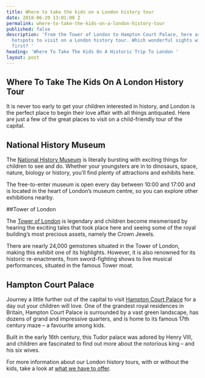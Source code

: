 ```yaml
---
title: Where to take the kids on a London history tour
date: 2018-06-20 13:01:00 Z
permalink: where-to-take-the-kids-on-a-london-history-tour
published: false
description: 'From the Tower of London to Hampton Court Palace, here are some of the
  hotspots to visit on a London history tour. Which wonderful sights will you see
  first? '
heading: 'Where To Take The Kids On A Historic Trip To London '
layout: post
---
```


## Where To Take The Kids On A London History Tour 

 

It is never too early to get your children interested in history, and London is the perfect place to begin their love affair with all things antiquated. Here are just a few of the great places to visit on a child-friendly tour of the capital. 

 

## National History Museum 

 

The [National History Museum](http://www.nhm.ac.uk) is literally bursting with exciting things for children to see and do. Whether your youngsters are in to dinosaurs, space, nature, biology or history, you’ll find plenty of attractions and exhibits here.  

 

The free-to-enter museum is open every day between 10:00 and 17:00 and is located in the heart of London’s museum centre, so you can explore other exhibitions nearby. 

 

##Tower of London 

 

The [Tower of London](https://www.hrp.org.uk/tower-of-london/) is legendary and children become mesmerised by hearing the exciting tales that took place here and seeing some of the royal building’s most precious assets, namely the Crown Jewels. 

 

There are nearly 24,000 gemstones situated in the Tower of London, making this exhibit one of its highlights. However, it is also renowned for its historic re-enactments, from sword-fighting shows to live musical performances, situated in the famous Tower moat. 

 

## Hampton Court Palace 

 

Journey a little further out of the capital to visit [Hampton Court Palace](https://www.hrp.org.uk/hampton-court-palace/) for a day out your children will love. One of the grandest royal residences in Britain, Hampton Court Palace is surrounded by a vast green landscape, has dozens of grand and impressive quarters, and is home to its famous 17th century maze – a favourite among kids.  

 

Built in the early 16th century, this Tudor palace was adored by Henry VIII, and children are fascinated to find out more about the notorious king – and his six wives. 

 

For more information about our London history tours, with or without the kids, take a look at [what we have to offer](https://www.insider-london.co.uk/tours/historical-walking-tours/). 